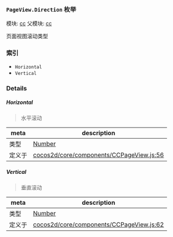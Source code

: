 ### `PageView.Direction` 枚举



模块: [cc](../modules/cc.md)
父模块: [cc](../modules/cc.md)


页面视图滚动类型


### 索引
  - `Horizontal`
  - `Vertical`

### Details


##### Horizontal

> 水平滚动

| meta | description |
|------|-------------|
| 类型 | <a href="https://developer.mozilla.org/en/JavaScript/Reference/Global_Objects/Number" class="crosslink external" target="_blank">Number</a> |
| 定义于 | [cocos2d/core/components/CCPageView.js:56](https://github.com/cocos-creator/engine/blob/2fda22be5638065a190bc4c97da6548631319aba/cocos2d/core/components/CCPageView.js#L56) |



##### Vertical

> 垂直滚动

| meta | description |
|------|-------------|
| 类型 | <a href="https://developer.mozilla.org/en/JavaScript/Reference/Global_Objects/Number" class="crosslink external" target="_blank">Number</a> |
| 定义于 | [cocos2d/core/components/CCPageView.js:62](https://github.com/cocos-creator/engine/blob/2fda22be5638065a190bc4c97da6548631319aba/cocos2d/core/components/CCPageView.js#L62) |


